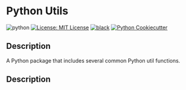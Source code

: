 # Python Utils 
![python](https://img.shields.io/badge/python-3.11-blue)
[![License: MIT License](https://img.shields.io/badge/License-MIT-green.svg)](LICENSE)
[![black](https://img.shields.io/badge/code%20style-black-000000.svg)](https://github.com/psf/black)
[![Python Cookiecutter](https://img.shields.io/badge/-•Python%sCookiecutter-orange?style=flat&logo=surprise&link=https://github.com/shahriar-rahman)](https://github.com/shahriar-rahman/Python-Cookiecutter)


## Description
A Python package that includes several common Python util functions.

## Description

